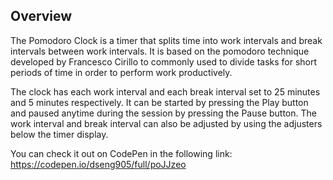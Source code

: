 ## Overview
The Pomodoro Clock is a timer that splits time into work intervals and break intervals between work intervals. It is based on the pomodoro technique developed by Francesco Cirillo to commonly used to divide tasks for short periods of time in order to perform work productively. 

The clock has each work interval and each break interval set to 25 minutes and 5 minutes respectively. It can be started by pressing the Play button and paused anytime during the session by pressing the Pause button. The work interval and break interval can also be adjusted by using the adjusters below the timer display. 

You can check it out on CodePen in the following link: https://codepen.io/dseng905/full/poJJzeo
